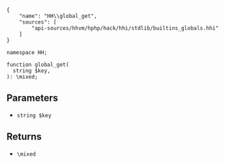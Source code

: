 ``` yamlmeta
{
    "name": "HH\\global_get",
    "sources": [
        "api-sources/hhvm/hphp/hack/hhi/stdlib/builtins_globals.hhi"
    ]
}
```




``` Hack
namespace HH;

function global_get(
  string $key,
): \mixed;
```




## Parameters




+ ` string $key `




## Returns




* ` \mixed `
<!-- HHAPIDOC -->
